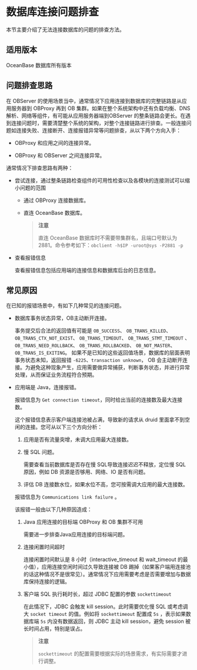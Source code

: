 数据库连接问题排查
==============================

本节主要介绍了无法连接数据库的问题的排查方法。

适用版本
-------------------------

OceanBase 数据库所有版本

问题排查思路
--------------------------

在 OBServer 的使用场景当中，通常情况下应用连接到数据库的完整链路是从应用服务器到 OBProxy 再到 OB 集群。如果在整个系统架构中还有负载均衡、DNS 解析、网络等组件，有可能从应用服务器端到OBServer 的整条链路会更长。在遇到连接问题时，需要清楚整个系统的架构，对整个连接链路进行排查。一般连接问题如连接失败、连接断开、连接报错异常等问题排查，从以下两个方向入手：

* OBProxy 和应用之间的连接异常。

* OBProxy 和 OBServer 之间连接异常。

通常情况下排查思路有两种：

* 尝试连接，通过整条链路检查组件的可用性检查以及各模块的连接测试可以缩小问题的范围

  * 通过 OBProxy 连接数据库。

  * 直连 OceanBase 数据库。

    >**注意**
    >
    >直连 OceanBase 数据库时不需要带集群名，且端口号默认为 2881。命令参考如下：`obclient -h$IP -uroot@sys -P2881 -p`

* 查看报错信息

  查看报错信息包括应用端的连接信息和数据库后台的日志信息。
  
常见原因
-------------------------

在已知的报错场景中，有如下几种常见的连接问题。

* 数据库事务状态异常，OB主动断开连接。

  事务提交后合法的返回值有可能是 `OB_SUCCESS`、 `OB_TRANS_KILLED`、`OB_TRANS_CTX_NOT_EXIST`、 `OB_TRANS_TIMEOUT`、 `OB_TRANS_STMT_TIMEOUT` 、`OB_TRANS_NEED_ROLLBACK`、 `OB_TRANS_ROLLBACKED`、 `OB_NOT_MASTER`、`OB_TRANS_IS_EXITING`。 如果不是已知的这些返回值场景，数据库的层面表明事务状态未知，返回报错 `-6225`、`transaction unknown`， OB 会主动断开连接。为避免这种现象产生，应用需要做异常捕获，判断事务状态，并进行异常处理，从而保证业务流程符合预期。
  
* 应用端是 Java，连接报错。

  报错信息为 `Get connection timeout`，同时给出当前的连接数及最大连接数。

  这个报错信息表示客户端连接池被占满，导致新的请求从 druid 里面拿不到空闲的连接。您可从以下三个方向分析：

     1. 应用是否有流量突增，未调大应用最大连接数。

     2. 慢 SQL 问题。

        需要查看当前数据库是否存在慢 SQL导致连接迟迟不释放，定位慢 SQL 原因，例如 DB 资源是否够用、网络、IO 是否有问题。

     3. 评估 DB 连接数水位，如果水位不高，您可按需调大应用的最大连接数。

  报错信息为 `Communications link failure` 。

  该报错一般由以下几种原因造成：

     1. Java 应用连接的目标端 OBProxy 和 OB 集群不可用

        需要进一步排查Java应用连接的目标端问题。

     2. 连接闲置时间超时

        连接闲置时间默认是 8 小时（interactive_timeout 和 wait_timeout 的最小值），应用连接空闲时间过久导致连接被 DB 踢掉（如果客户端用连接池的话这种情况不是很常见）。通常情况下应用需要考虑是否需要增加与数据库保持连接的逻辑。

     3. 客户端 SQL 执行耗时长，超过 JDBC 配置的参数 `sockettimeout`

        在此情况下，JDBC 会触发 kill session。此时需要优化慢 SQL 或考虑调大 `socket timeout` 的值。例如将 `sockettimeout` 配置成 `5s` ，表示如果数据库端 `5s` 内没有数据返回，则 JDBC 主动 kill session，避免 session 被长时间占用，特别是误占。

        >**注意**
        >
        >`sockettimeout` 的配置需要根据实际的场景需求，有实际需要才进行调整。
